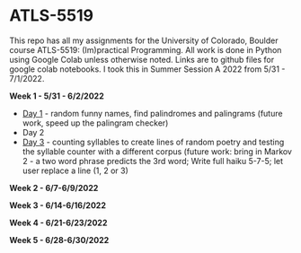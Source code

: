 # ATLS-5519
This repo has all my assignments for the University of Colorado, Boulder course ATLS-5519: (Im)practical Programming. All work is done in Python using Google Colab unless otherwise noted. Links are to github files for google colab notebooks. I took this in Summer Session A 2022 from 5/31 - 7/1/2022. 

**Week 1 - 5/31 - 6/2/2022**
* [Day 1](https://github.com/erinmr/ATLS-5519/blob/main/Day_1_ER_Submitted.ipynb) - random funny names, find palindromes and palingrams (future work, speed up the palingram checker) 
* Day 2
* [Day 3](https://github.com/erinmr/ATLS-5519/blob/main/Day_3_ER_Submitted.ipynb) - counting syllables to create lines of random poetry and testing the syllable counter with a different corpus (future work: bring in Markov 2 - a two word phrase predicts the 3rd word; Write full haiku 5-7-5; let user replace a line (1, 2 or 3)

**Week 2 - 6/7-6/9/2022**

**Week 3 - 6/14-6/16/2022**

**Week 4 - 6/21-6/23/2022**

**Week 5 - 6/28-6/30/2022** 

